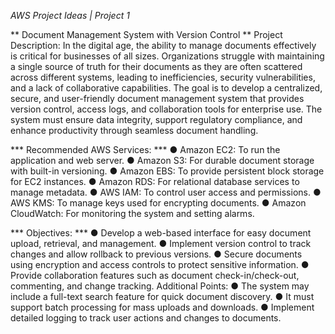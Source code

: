 *AWS Project Ideas | Project 1*

** Document Management System with Version Control **
Project Description: In the digital age, the ability to manage documents effectively is critical for businesses of all sizes. Organizations struggle with maintaining a single source of truth for their documents as they are often scattered across different systems, leading to inefficiencies, security vulnerabilities, and a lack of collaborative capabilities. The goal is to develop a centralized, secure, and user-friendly document management system that provides version control, access logs, and collaboration tools for enterprise use. The system must ensure data integrity, support regulatory compliance, and enhance productivity through seamless document handling.

*** Recommended AWS Services: ***
● Amazon EC2: To run the application and web server.
● Amazon S3: For durable document storage with built-in versioning.
● Amazon EBS: To provide persistent block storage for EC2 instances.
● Amazon RDS: For relational database services to manage metadata.
● AWS IAM: To control user access and permissions.
● AWS KMS: To manage keys used for encrypting documents.
● Amazon CloudWatch: For monitoring the system and setting alarms.

*** Objectives: ***
● Develop a web-based interface for easy document upload, retrieval, and management.
● Implement version control to track changes and allow rollback to previous versions.
● Secure documents using encryption and access controls to protect sensitive information.
● Provide collaboration features such as document check-in/check-out, commenting, and
change tracking. Additional Points:
● The system may include a full-text search feature for quick document discovery.
● It must support batch processing for mass uploads and downloads.
● Implement detailed logging to track user actions and changes to documents.
